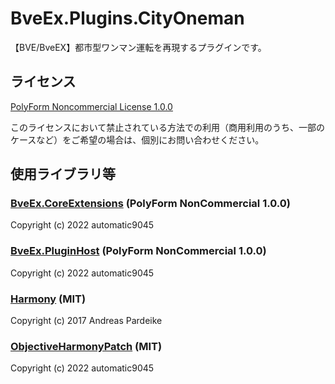 # BveEx.Plugins.CityOneman
【BVE/BveEX】都市型ワンマン運転を再現するプラグインです。

## ライセンス

[PolyForm Noncommercial License 1.0.0](LICENSE.md)

このライセンスにおいて禁止されている方法での利用（商用利用のうち、一部のケースなど）をご希望の場合は、個別にお問い合わせください。

## 使用ライブラリ等
### [BveEx.CoreExtensions](https://github.com/automatic9045/BveEX) (PolyForm NonCommercial 1.0.0)
Copyright (c) 2022 automatic9045

### [BveEx.PluginHost](https://github.com/automatic9045/BveEX) (PolyForm NonCommercial 1.0.0)
Copyright (c) 2022 automatic9045

### [Harmony](https://github.com/pardeike/Harmony) (MIT)
Copyright (c) 2017 Andreas Pardeike

### [ObjectiveHarmonyPatch](https://github.com/automatic9045/ObjectiveHarmonyPatch) (MIT)
Copyright (c) 2022 automatic9045
